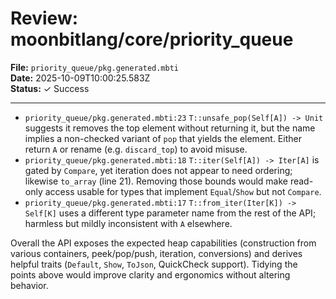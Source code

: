 # Review: moonbitlang/core/priority_queue

**File:** `priority_queue/pkg.generated.mbti`  
**Date:** 2025-10-09T10:00:25.583Z  
**Status:** ✓ Success

---

- `priority_queue/pkg.generated.mbti:23` `T::unsafe_pop(Self[A]) -> Unit` suggests it removes the top element without returning it, but the name implies a non-checked variant of `pop` that yields the element. Either return `A` or rename (e.g. `discard_top`) to avoid misuse.
- `priority_queue/pkg.generated.mbti:18` `T::iter(Self[A]) -> Iter[A]` is gated by `Compare`, yet iteration does not appear to need ordering; likewise `to_array` (line 21). Removing those bounds would make read-only access usable for types that implement `Equal`/`Show` but not `Compare`.
- `priority_queue/pkg.generated.mbti:17` `T::from_iter(Iter[K]) -> Self[K]` uses a different type parameter name from the rest of the API; harmless but mildly inconsistent with `A` elsewhere.

Overall the API exposes the expected heap capabilities (construction from various containers, peek/pop/push, iteration, conversions) and derives helpful traits (`Default`, `Show`, `ToJson`, QuickCheck support). Tidying the points above would improve clarity and ergonomics without altering behavior.
